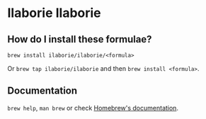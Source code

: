 # Ilaborie Ilaborie

## How do I install these formulae?

`brew install ilaborie/ilaborie/<formula>`

Or `brew tap ilaborie/ilaborie` and then `brew install <formula>`.

## Documentation

`brew help`, `man brew` or check [Homebrew's documentation](https://docs.brew.sh).
